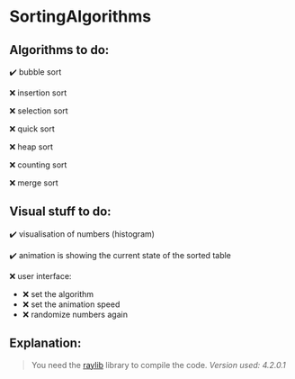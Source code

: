 # SortingAlgorithms

## Algorithms to do:
:heavy_check_mark: bubble sort <p/>
:x: insertion sort <p/>
:x: selection sort <p/>
:x: quick sort <p/>
:x: heap sort <p/>
:x: counting sort <p/>
:x: merge sort <p/>

## Visual stuff to do:
:heavy_check_mark: visualisation of numbers (histogram) <p/>
:heavy_check_mark: animation is showing the current state of the sorted table <p/>
:x: user interface:
  - :x: set the algorithm
  - :x: set the animation speed
  - :x: randomize numbers again

## Explanation:
> You need the [raylib](https://www.raylib.com) library to compile the code. *Version used: 4.2.0.1*
